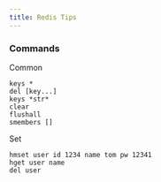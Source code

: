 ```yaml
---
title: Redis Tips
---
```


### Commands

Common

    keys *
    del [key...]
    keys *str*
    clear
    flushall
    smembers []

Set

    hmset user id 1234 name tom pw 12341
    hget user name
    del user
